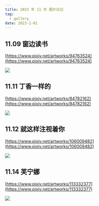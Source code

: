 ```yaml
---
title: 2023 年 11 月 图片日记
tag:
  - gallery
date: 2023-1-01
---
```


<Gallery>

## 11.09 窗边读书

[https://www.pixiv.net/artworks/94763524](https://www.pixiv.net/artworks/94763524)

<img src='https://raw.githubusercontent.com/shellRaining/img/main/2311/p09.jpg'>

## 11.11 丁香一样的

[https://www.pixiv.net/artworks/84782162](https://www.pixiv.net/artworks/84782162)

<img src='https://raw.githubusercontent.com/shellRaining/img/main/2311/p11.jpg'>

## 11.12 就这样注视着你

[https://www.pixiv.net/artworks/106009482](https://www.pixiv.net/artworks/106009482)

<img src='https://raw.githubusercontent.com/shellRaining/img/main/2311/p12.jpg'>

## 11.14 芙宁娜

[https://www.pixiv.net/artworks/113332377](https://www.pixiv.net/artworks/113332377)

<img src='https://raw.githubusercontent.com/shellRaining/img/main/2311/p14.jpg'>

</Gallery>
